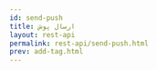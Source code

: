 ```yaml
---
id: send-push
title: ارسال‌ پوش
layout: rest-api
permalink: rest-api/send-push.html
prev: add-tag.html
---
```


